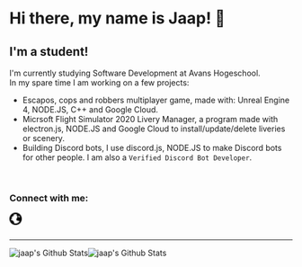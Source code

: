 # Hi there, my name is Jaap! 👋

## I'm a student! 
 I'm currently studying Software Development at Avans Hogeschool.
<br>
In my spare time I am working on a few projects: <br>
- Escapos, cops and robbers multiplayer game, made with: Unreal Engine 4, NODE.JS, C++ and Google Cloud.
- Micrsoft Flight Simulator 2020 Livery Manager, a program made with electron.js, NODE.JS and Google Cloud to install/update/delete liveries or scenery.
- Building Discord bots, I use discord.js, NODE.JS to make Discord bots for other people. I am also a `Verified Discord Bot Developer`.


<br>

### Connect with me:
[<img align="left" alt="mrproper.dev | Website" width="22px" src="https://raw.githubusercontent.com/iconic/open-iconic/master/svg/globe.svg"  />][website]

<br />
<br />

---

<img align="left" alt="jaap's Github Stats" src="https://github-readme-stats.vercel.app/api?username=gewoonjaap&show_icons=true&hide_border=true">
<img align="left" alt="jaap's Github Stats" src="https://github-readme-stats.vercel.app/api/top-langs/?username=GewoonJaap&hide=batchfile">

[website]: https://mrproper.dev
